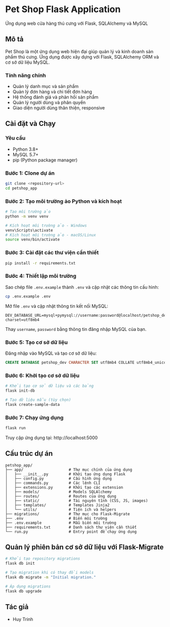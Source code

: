 # Pet Shop Flask Application

Ứng dụng web cửa hàng thú cưng với Flask, SQLAlchemy và MySQL

## Mô tả

Pet Shop là một ứng dụng web hiện đại giúp quản lý và kinh doanh sản phẩm thú cưng. Ứng dụng được xây dựng với Flask, SQLAlchemy ORM và cơ sở dữ liệu MySQL.

### Tính năng chính

- Quản lý danh mục và sản phẩm
- Quản lý đơn hàng và chi tiết đơn hàng
- Hệ thống đánh giá và phản hồi sản phẩm
- Quản lý người dùng và phân quyền
- Giao diện người dùng thân thiện, responsive

## Cài đặt và Chạy

### Yêu cầu

- Python 3.8+
- MySQL 5.7+
- pip (Python package manager)

### Bước 1: Clone dự án

```bash
git clone <repository-url>
cd petshop_app
```

### Bước 2: Tạo môi trường ảo Python và kích hoạt

```bash
# Tạo môi trường ảo
python -m venv venv

# Kích hoạt môi trường ảo - Windows
venv\Scripts\activate
# Kích hoạt môi trường ảo - macOS/Linux
source venv/bin/activate
```

### Bước 3: Cài đặt các thư viện cần thiết

```bash
pip install -r requirements.txt
```

### Bước 4: Thiết lập môi trường

Sao chép file `.env.example` thành `.env` và cập nhật các thông tin cấu hình:

```bash
cp .env.example .env
```

Mở file `.env` và cập nhật thông tin kết nối MySQL:

```
DEV_DATABASE_URL=mysql+pymysql://username:password@localhost/petshop_dev?charset=utf8mb4
```

Thay `username`, `password` bằng thông tin đăng nhập MySQL của bạn.

### Bước 5: Tạo cơ sở dữ liệu

Đăng nhập vào MySQL và tạo cơ sở dữ liệu:

```sql
CREATE DATABASE petshop_dev CHARACTER SET utf8mb4 COLLATE utf8mb4_unicode_ci;
```

### Bước 6: Khởi tạo cơ sở dữ liệu

```bash
# Khởi tạo cơ sở dữ liệu và các bảng
flask init-db

# Tạo dữ liệu mẫu (tùy chọn)
flask create-sample-data
```

### Bước 7: Chạy ứng dụng

```bash
flask run
```

Truy cập ứng dụng tại: http://localhost:5000

## Cấu trúc dự án

```
petshop_app/
├── app/                    # Thư mục chính của ứng dụng
│   ├── __init__.py         # Khởi tạo ứng dụng Flask
│   ├── config.py           # Cấu hình ứng dụng
│   ├── commands.py         # Các lệnh CLI
│   ├── extensions.py       # Khởi tạo các extension
│   ├── models/             # Models SQLAlchemy
│   ├── routes/             # Routes của ứng dụng
│   ├── static/             # Tài nguyên tĩnh (CSS, JS, images)
│   ├── templates/          # Templates Jinja2
│   └── utils/              # Tiện ích và helpers
├── migrations/             # Thư mục cho Flask-Migrate
├── .env                    # Biến môi trường
├── .env.example            # Mẫu biến môi trường
├── requirements.txt        # Danh sách thư viện cần thiết
└── run.py                  # Entry point để chạy ứng dụng
```

## Quản lý phiên bản cơ sở dữ liệu với Flask-Migrate

```bash
# Khởi tạo repository migrations
flask db init

# Tạo migration khi có thay đổi models
flask db migrate -m "Initial migration."

# Áp dụng migrations
flask db upgrade
```

## Tác giả

- Huy Trinh
